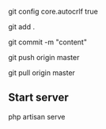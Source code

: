 git config core.autocrlf true

git add .

git commit -m "content"

git push origin master

git pull origin master

## Start server

php artisan serve
